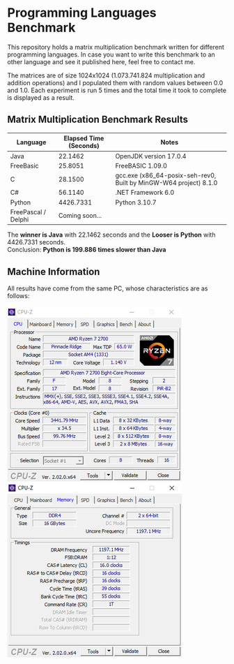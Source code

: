 # Programming Languages Benchmark

This repository holds a matrix multiplication benchmark written for different programming languages. In case you want to write this benchmark to an other language and see it published here, feel free to contact me.

The matrices are of size 1024x1024 (1.073.741.824 multiplication and addition operations) and I populated them with random values between 0.0 and 1.0.
Each experiment is run 5 times and the total time it took to complete is displayed as a result.

##  Matrix Multiplication Benchmark Results

| Language  | Elapsed Time (Seconds) | Notes |
| ------------- | ------------- |------------- |
| Java          | 22.1462       | OpenJDK version 17.0.4  |
| FreeBasic     | 25.8051       |FreeBASIC 1.09.0         |
| C             | 28.1500       |gcc.exe (x86_64-posix-seh-rev0, Built by MinGW-W64 project) 8.1.0|
| C#            | 56.1140       |.NET Framework 6.0        |
| Python        | 4426.7331     |Python 3.10.7        |
| FreePascal / Delphi| Coming soon...     |        |

The <b>winner is Java</b> with 22.1462 seconds and the <b>Looser is Python</b> with 4426.7331 seconds.<br>
Conclusion: <b>Python is 199.886 times slower than Java</b>


##  Machine Information
All results have come from the same PC, whose characteristics are as follows:<br><br>
<img src="https://github.com/nsiatras/programming-languages-benchmark/blob/main/Images/CPUZ_1.png" alt="CPUZ #1">
<img src="https://github.com/nsiatras/programming-languages-benchmark/blob/main/Images/CPUZ_2.png" alt="CPUZ #2">
